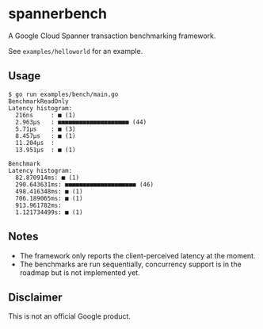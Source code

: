 # spannerbench

A Google Cloud Spanner transaction benchmarking framework.

See `examples/helloworld` for an example.

## Usage

```
$ go run examples/bench/main.go
BenchmarkReadOnly
Latency histogram:
  216ns     : ■ (1)
  2.963µs   : ■■■■■■■■■■■■■■■■■■■■ (44)
  5.71µs    : ■ (3)
  8.457µs   : ■ (1)
  11.204µs  :
  13.951µs  : ■ (1)

Benchmark
Latency histogram:
  82.870914ms: ■ (1)
  290.643631ms: ■■■■■■■■■■■■■■■■■■■■ (46)
  498.416348ms: ■ (1)
  706.189065ms: ■ (1)
  913.961782ms:
  1.121734499s: ■ (1)
```

## Notes

* The framework only reports the client-perceived latency at the moment.
* The benchmarks are run sequentially, concurrency support is in the
  roadmap but is not implemented yet.

## Disclaimer

This is not an official Google product.
